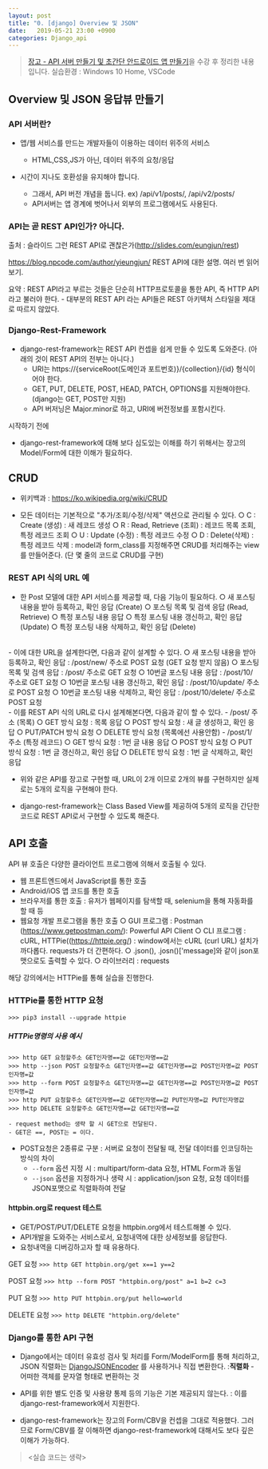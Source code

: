 ```yaml
---
layout: post
title: "0. [django] Overview 및 JSON"
date:   2019-05-21 23:00 +0900
categories: Django_api
---
```

> [장고 - API 서버 만들기 및 초간단 안드로이드 앱 만들기](https://www.askcompany.kr/vod/apiserver/)을 수강 후 정리한 내용입니다.
> 실습환경 : Windows 10 Home, VSCode


## Overview 및 JSON 응답뷰 만들기

### API 서버란?
- 앱/웹 서비스를 만드는 개발자들이 이용하는 데이터 위주의 서비스
	- HTML,CSS,JS가 아닌, 데이터 위주의 요청/응답

- 시간이 지나도 호환성을 유지해야 합니다.
	- 그래서, API 버전 개념을 둡니다. ex) /api/v1/posts/, /api/v2/posts/
	- API서버는 앱 경계에 벗어나서 외부의 프로그램에서도 사용된다.

### API는 곧 REST API인가? 아니다.
출처 : 슬라이드 그런 REST API로 괜찮은가(http://slides.com/eungjun/rest)

https://blog.npcode.com/author/yieungjun/
REST API에 대한 설명. 여러 번 읽어보기.


요약 : REST API라고 부르는 것들은 단순히 HTTP프로토콜을 통한 API, 즉 HTTP API라고 불러야 한다.
	- 대부분의 REST API 라는 API들은 REST 아키텍처 스타일을 제대로 따르지 않았다.

### Django-Rest-Framework
- django-rest-framework는 REST API 컨셉을 쉽게 만들 수 있도록 도와준다.
(아래의 것이 REST API의 전부는 아니다.)
	- URI는 https://{serviceRoot(도메인과 포트번호)}/{collection}/{id} 형식이어야 한다.
	- GET, PUT, DELETE, POST, HEAD, PATCH, OPTIONS를 지원해야한다. (django는 GET, POST만 지원)
	- API 버저닝은 Major.minor로 하고, URI에 버전정보를 포함시킨다.

시작하기 전에
- django-rest-framework에 대해 보다 심도있는 이해를 하기 위해서는 장고의 Model/Form에 대한 이해가 필요하다.

## CRUD
- 위키백과 : https://ko.wikipedia.org/wiki/CRUD

- 모든 데이터는 기본적으로 "추가/조회/수정/삭제" 액션으로 관리될 수 있다.
	○ C : Create (생성) : 새 레코드 생성
	○ R : Read, Retrieve (조회) : 레코드 목록 조회, 특정 레코드 조회
	○ U : Update (수정) : 특정 레코드 수정
	○ D : Delete(삭제) : 특정 레코드 삭제
: model과 form_class를 지정해주면 CRUD를 처리해주는 view를 만들어준다.
(단 몇 줄의 코드로 CRUD를 구현)

### REST API 식의 URL 예
- 한 Post 모델에 대한 API 서비스를 제공할 때, 다음 기능이 필요하다.
	○ 새 포스팅 내용을 받아 등록하고, 확인 응답 (Create)
	○ 포스팅 목록 및 검색 응답 (Read, Retrieve)
	○ 특정 포스팅 내용 응답
	○ 특정 포스팅 내용 갱신하고, 확인 응답 (Update)
	○ 특정 포스팅 내용 삭제하고, 확인 응답 (Delete)
<br>
- 이에 대한 URL을 설계한다면, 다음과 같이 설계할 수 있다.
	○ 새 포스팅 내용을 받아 등록하고, 확인 응답 : /post/new/ 주소로 POST 요청 (GET 요청 받지 않음)
	○ 포스팅 목록 및 검색 응답 : /post/ 주소로 GET 요청
	○ 10번글 포스팅 내용 응답 : /post/10/ 주소로 GET 요청
	○ 10번글 포스팅 내용 갱신하고, 확인 응답 : /post/10/update/ 주소로 POST 요청
	○ 10번글 포스팅 내용 삭제하고, 확인 응답 : /post/10/delete/ 주소로 POST 요청
<br>
- 이를 REST API 식의 URL로 다시 설계해본다면, 다음과 같이 할 수 있다.
	- /post/ 주소 (목록)
		○ GET 방식 요청 : 목록 응답
		○ POST 방식 요청 : 새 글 생성하고, 확인 응답
		○ PUT/PATCH 방식 요청
		○ DELETE 방식 요청 (목록에선 사용안함)
	- /post/1/ 주소 (특정 레코드)
		○ GET 방식 요청 : 1번 글 내용 응답
		○ POST 방식 요청
		○ PUT 방식 요청 : 1번 글 갱신하고, 확인 응답
		○ DELETE 방식 요청 : 1번 글 삭제하고, 확인 응답

- 위와 같은 API를 장고로 구현할 때, URL이 2개 이므로 2개의 뷰를 구현하지만 실제로는 5개의 로직을 구현해야 한다.

- django-rest-framework는 Class Based View를 제공하여 5개의 로직을 간단한 코드로 REST API로서 구현할 수 있도록 해준다.



## API 호출
API 뷰 호출은 다양한 클라이언트 프로그램에 의해서 호출될 수 있다.
- 웹 프론트엔드에서 JavaScript를 통한 호출
- Android/iOS 앱 코드를 통한 호출
- 브라우저를 통한 호출 : 유저가 웹페이지를 탐색할 때, selenium을 통해 자동화를 할 때 등
- 웹요청 개발 프로그램을 통한 호출
	○ GUI 프로그램 : Postman (https://www.getpostman.com/): Powerful API Client
	○ CLI 프로그램 : cURL, HTTPie((https://httpie.org/)
	 : window에서는 cURL (curl URL) 설치가 까다롭다. requests가 더 간편하다.
	○ .json(), .josn()['message]와 같이 json포맷으로도 출력할 수 있다.
	○ 라이브러리 : requests

해당 강의에서는 HTTPie를 통해 실습을 진행한다.

### HTTPie를 통한 HTTP 요청

`>>> pip3 install --upgrade httpie`

##### HTTPie명령의 사용 예시
```
>>> http GET 요청할주소 GET인자명==값 GET인자명==값
>>> http --json POST 요청할주소 GET인자명==값 GET인자명==값 POST인자명=값 POST인자명=값
>>> http --form POST 요청할주소 GET인자명==값 GET인자명==값 POST인자명=값 POST인자명=값
>>> http PUT 요청할주소 GET인자명==값 GET인자명==값 PUT인자명=값 PUT인자명값
>>> http DELETE 요청할주소 GET인자명==값 GET인자명==값
```
	- request method는 생략 할 시 GET으로 전달된다.
	- GET은 ==, POST는 = 이다.


- POST요청은 2종류로 구분 : 서버로 요청이 전달될 때, 전달 데이터를 인코딩하는 방식의 차이
	- `--form` 옵션 지정 시 : multipart/form-data 요청, HTML Form과 동일
	- `--json` 옵션을 지정하거나 생략 시 : application/json 요청, 요청 데이터를 JSON포맷으로 직렬화하여 전달

#### httpbin.org로 request 테스트
- GET/POST/PUT/DELETE 요청을 httpbin.org에서 테스트해볼 수 있다.
- API개발을 도와주는 서비스로서, 요청내역에 대한 상세정보를 응답한다.
- 요청내역을 디버깅하고자 할 때 유용하다.

GET 요청
`>>> http GET httpbin.org/get x==1 y==2`

POST 요청
`>>> http --form POST "httpbin.org/post" a=1 b=2 c=3`


PUT 요청
`>>> http PUT httpbin.org/put hello=world`

DELETE 요청
`>>> http DELETE "httpbin.org/delete"`


### Django를 통한 API 구현
- Django에서는 데이터 유효성 검사 및 처리를 Form/ModelForm를 통해 처리하고, JSON 직렬화는 [DjangoJSONEncoder](https://docs.djangoproject.com/en/1.11/topics/serialization/#djangojsonencoder) 를 사용하거나 직접 변환한다.
  :**직렬화** - 어떠한 객체를 문자열 형태로 변환하는 것

- API를 위한 별도 인증 및 사용량 통제 등의 기능은 기본 제공되지 않는다.
: 이를 django-rest-framework에서 지원한다.

- django-rest-framework는 장고의 Form/CBV을 컨셉을 그대로 적용했다. 그러므로 Form/CBV를 잘 이해하면 django-rest-framework에 대해서도 보다 깊은 이해가 가능하다.

> <실습 코드는 생략>
